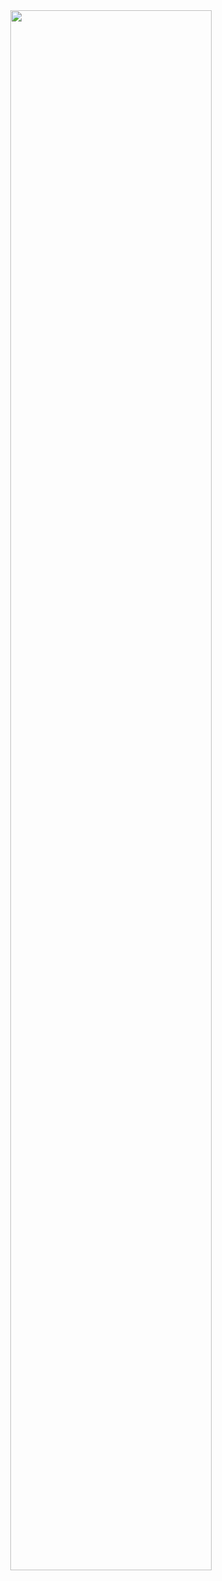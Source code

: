 <div style="text-align:center;">
	<img style="height:80%" src="https://github.com/clydeatuic/Android_MyTaskv2/blob/master/taskv2demo.gif" />
</div>
